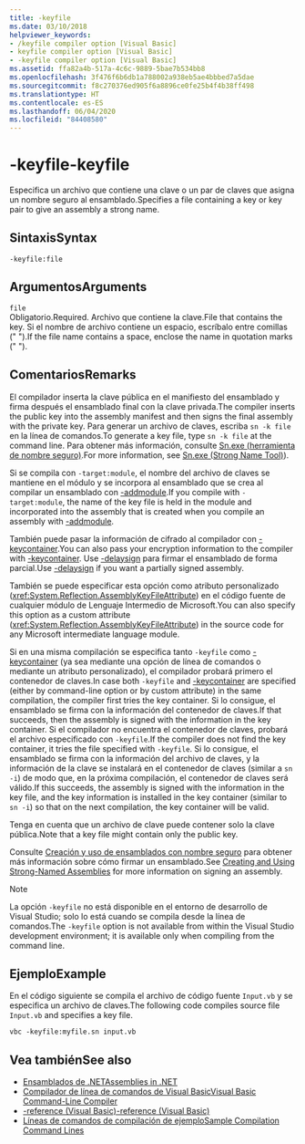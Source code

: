 ```yaml
---
title: -keyfile
ms.date: 03/10/2018
helpviewer_keywords:
- /keyfile compiler option [Visual Basic]
- keyfile compiler option [Visual Basic]
- -keyfile compiler option [Visual Basic]
ms.assetid: ffa82a4b-517a-4c6c-9889-5bae7b534bb8
ms.openlocfilehash: 3f476f6b6db1a788002a938eb5ae4bbbed7a5dae
ms.sourcegitcommit: f8c270376ed905f6a8896ce0fe25b4f4b38ff498
ms.translationtype: HT
ms.contentlocale: es-ES
ms.lasthandoff: 06/04/2020
ms.locfileid: "84408580"
---
```

# <a name="-keyfile"></a><span data-ttu-id="8c98e-102">-keyfile</span><span class="sxs-lookup"><span data-stu-id="8c98e-102">-keyfile</span></span>
<span data-ttu-id="8c98e-103">Especifica un archivo que contiene una clave o un par de claves que asigna un nombre seguro al ensamblado.</span><span class="sxs-lookup"><span data-stu-id="8c98e-103">Specifies a file containing a key or key pair to give an assembly a strong name.</span></span>  
  
## <a name="syntax"></a><span data-ttu-id="8c98e-104">Sintaxis</span><span class="sxs-lookup"><span data-stu-id="8c98e-104">Syntax</span></span>  
  
```console
-keyfile:file  
```  
  
## <a name="arguments"></a><span data-ttu-id="8c98e-105">Argumentos</span><span class="sxs-lookup"><span data-stu-id="8c98e-105">Arguments</span></span>  
 `file`  
 <span data-ttu-id="8c98e-106">Obligatorio.</span><span class="sxs-lookup"><span data-stu-id="8c98e-106">Required.</span></span> <span data-ttu-id="8c98e-107">Archivo que contiene la clave.</span><span class="sxs-lookup"><span data-stu-id="8c98e-107">File that contains the key.</span></span> <span data-ttu-id="8c98e-108">Si el nombre de archivo contiene un espacio, escríbalo entre comillas (" ").</span><span class="sxs-lookup"><span data-stu-id="8c98e-108">If the file name contains a space, enclose the name in quotation marks (" ").</span></span>  
  
## <a name="remarks"></a><span data-ttu-id="8c98e-109">Comentarios</span><span class="sxs-lookup"><span data-stu-id="8c98e-109">Remarks</span></span>  
 <span data-ttu-id="8c98e-110">El compilador inserta la clave pública en el manifiesto del ensamblado y firma después el ensamblado final con la clave privada.</span><span class="sxs-lookup"><span data-stu-id="8c98e-110">The compiler inserts the public key into the assembly manifest and then signs the final assembly with the private key.</span></span> <span data-ttu-id="8c98e-111">Para generar un archivo de claves, escriba `sn -k file` en la línea de comandos.</span><span class="sxs-lookup"><span data-stu-id="8c98e-111">To generate a key file, type `sn -k file` at the command line.</span></span> <span data-ttu-id="8c98e-112">Para obtener más información, consulte [Sn.exe (herramienta de nombre seguro)](../../../framework/tools/sn-exe-strong-name-tool.md).</span><span class="sxs-lookup"><span data-stu-id="8c98e-112">For more information, see [Sn.exe (Strong Name Tool)](../../../framework/tools/sn-exe-strong-name-tool.md)).</span></span>  
  
 <span data-ttu-id="8c98e-113">Si se compila con `-target:module`, el nombre del archivo de claves se mantiene en el módulo y se incorpora al ensamblado que se crea al compilar un ensamblado con [-addmodule](addmodule.md).</span><span class="sxs-lookup"><span data-stu-id="8c98e-113">If you compile with `-target:module`, the name of the key file is held in the module and incorporated into the assembly that is created when you compile an assembly with [-addmodule](addmodule.md).</span></span>  
  
 <span data-ttu-id="8c98e-114">También puede pasar la información de cifrado al compilador con [-keycontainer](keycontainer.md).</span><span class="sxs-lookup"><span data-stu-id="8c98e-114">You can also pass your encryption information to the compiler with [-keycontainer](keycontainer.md).</span></span> <span data-ttu-id="8c98e-115">Use [-delaysign](delaysign.md) para firmar el ensamblado de forma parcial.</span><span class="sxs-lookup"><span data-stu-id="8c98e-115">Use [-delaysign](delaysign.md) if you want a partially signed assembly.</span></span>  
  
 <span data-ttu-id="8c98e-116">También se puede especificar esta opción como atributo personalizado (<xref:System.Reflection.AssemblyKeyFileAttribute>) en el código fuente de cualquier módulo de Lenguaje Intermedio de Microsoft.</span><span class="sxs-lookup"><span data-stu-id="8c98e-116">You can also specify this option as a custom attribute (<xref:System.Reflection.AssemblyKeyFileAttribute>) in the source code for any Microsoft intermediate language module.</span></span>  
  
 <span data-ttu-id="8c98e-117">Si en una misma compilación se especifica tanto `-keyfile` como [-keycontainer](keycontainer.md) (ya sea mediante una opción de línea de comandos o mediante un atributo personalizado), el compilador probará primero el contenedor de claves.</span><span class="sxs-lookup"><span data-stu-id="8c98e-117">In case both `-keyfile` and [-keycontainer](keycontainer.md) are specified (either by command-line option or by custom attribute) in the same compilation, the compiler first tries the key container.</span></span> <span data-ttu-id="8c98e-118">Si lo consigue, el ensamblado se firma con la información del contenedor de claves.</span><span class="sxs-lookup"><span data-stu-id="8c98e-118">If that succeeds, then the assembly is signed with the information in the key container.</span></span> <span data-ttu-id="8c98e-119">Si el compilador no encuentra el contenedor de claves, probará el archivo especificado con `-keyfile`.</span><span class="sxs-lookup"><span data-stu-id="8c98e-119">If the compiler does not find the key container, it tries the file specified with `-keyfile`.</span></span> <span data-ttu-id="8c98e-120">Si lo consigue, el ensamblado se firma con la información del archivo de claves, y la información de la clave se instalará en el contenedor de claves (similar a `sn -i`) de modo que, en la próxima compilación, el contenedor de claves será válido.</span><span class="sxs-lookup"><span data-stu-id="8c98e-120">If this succeeds, the assembly is signed with the information in the key file, and the key information is installed in the key container (similar to `sn -i`) so that on the next compilation, the key container will be valid.</span></span>  
  
 <span data-ttu-id="8c98e-121">Tenga en cuenta que un archivo de clave puede contener solo la clave pública.</span><span class="sxs-lookup"><span data-stu-id="8c98e-121">Note that a key file might contain only the public key.</span></span>  
  
 <span data-ttu-id="8c98e-122">Consulte [Creación y uso de ensamblados con nombre seguro](../../../standard/assembly/create-use-strong-named.md) para obtener más información sobre cómo firmar un ensamblado.</span><span class="sxs-lookup"><span data-stu-id="8c98e-122">See [Creating and Using Strong-Named Assemblies](../../../standard/assembly/create-use-strong-named.md) for more information on signing an assembly.</span></span>  
  
> [!NOTE]
> <span data-ttu-id="8c98e-123">La opción `-keyfile` no está disponible en el entorno de desarrollo de Visual Studio; solo lo está cuando se compila desde la línea de comandos.</span><span class="sxs-lookup"><span data-stu-id="8c98e-123">The `-keyfile` option is not available from within the Visual Studio development environment; it is available only when compiling from the command line.</span></span>

## <a name="example"></a><span data-ttu-id="8c98e-124">Ejemplo</span><span class="sxs-lookup"><span data-stu-id="8c98e-124">Example</span></span>

<span data-ttu-id="8c98e-125">En el código siguiente se compila el archivo de código fuente `Input.vb` y se especifica un archivo de claves.</span><span class="sxs-lookup"><span data-stu-id="8c98e-125">The following code compiles source file `Input.vb` and specifies a key file.</span></span>

```console
vbc -keyfile:myfile.sn input.vb
```

## <a name="see-also"></a><span data-ttu-id="8c98e-126">Vea también</span><span class="sxs-lookup"><span data-stu-id="8c98e-126">See also</span></span>

- [<span data-ttu-id="8c98e-127">Ensamblados de .NET</span><span class="sxs-lookup"><span data-stu-id="8c98e-127">Assemblies in .NET</span></span>](../../../standard/assembly/index.md)
- [<span data-ttu-id="8c98e-128">Compilador de línea de comandos de Visual Basic</span><span class="sxs-lookup"><span data-stu-id="8c98e-128">Visual Basic Command-Line Compiler</span></span>](index.md)
- [<span data-ttu-id="8c98e-129">-reference (Visual Basic)</span><span class="sxs-lookup"><span data-stu-id="8c98e-129">-reference (Visual Basic)</span></span>](reference.md)
- [<span data-ttu-id="8c98e-130">Líneas de comandos de compilación de ejemplo</span><span class="sxs-lookup"><span data-stu-id="8c98e-130">Sample Compilation Command Lines</span></span>](sample-compilation-command-lines.md)
